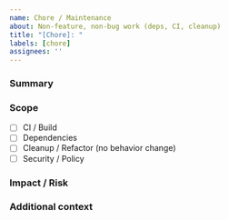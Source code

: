 ```yaml
---
name: Chore / Maintenance
about: Non-feature, non-bug work (deps, CI, cleanup)
title: "[Chore]: "
labels: [chore]
assignees: ''
---
```


### Summary

### Scope
- [ ] CI / Build
- [ ] Dependencies
- [ ] Cleanup / Refactor (no behavior change)
- [ ] Security / Policy

### Impact / Risk

### Additional context
